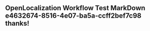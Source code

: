 <properties
ms.topic="hero-topic1"
ms.test1="hero-topic"
ms.test2="test"/>

## OpenLocalization Workflow Test MarkDown e4632674-8516-4e07-ba5a-ccff2bef7c98 thanks!
